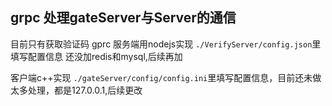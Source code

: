 ## grpc 处理gateServer与Server的通信
目前只有获取验证码
gprc 服务端用nodejs实现 `./VerifyServer/config.json`里填写配置信息
还没加redis和mysql,后续再加

客户端c++实现 `./gateServer/config/config.ini`里填写配置信息，目前还未做太多处理，都是127.0.0.1,后续更改